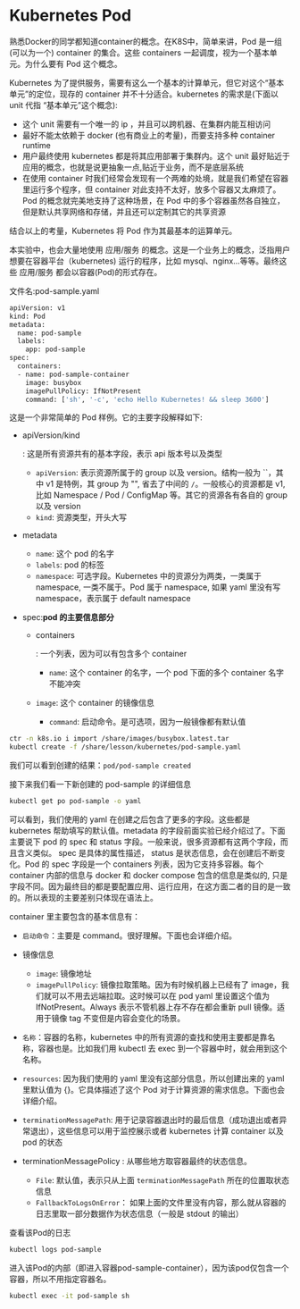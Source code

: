 # Kubernetes Pod

熟悉Docker的同学都知道container的概念。在K8S中，简单来讲，Pod 是一组(可以为一个) container 的集合。这些 containers 一起调度，视为一个基本单元。为什么要有 Pod 这个概念。

Kubernetes 为了提供服务，需要有这么一个基本的计算单元，但它对这个“基本单元”的定位，现存的 container 并不十分适合。kubernetes 的需求是(下面以 unit 代指 “基本单元”这个概念):

- 这个 unit 需要有一个唯一的 ip ，并且可以跨机器、在集群内能互相访问
- 最好不能太依赖于 docker (也有商业上的考量)，而要支持多种 container runtime
- 用户最终使用 kubernetes 都是将其应用部署于集群内。这个 unit 最好贴近于应用的概念，也就是说更抽象一点,贴近于业务，而不是底层系统
- 在使用 container 时我们经常会发现有一个两难的处境，就是我们希望在容器里运行多个程序，但 container 对此支持不太好，放多个容器又太麻烦了。Pod 的概念就完美地支持了这种场景，在 Pod 中的多个容器虽然各自独立，但是默认共享网络和存储，并且还可以定制其它的共享资源

结合以上的考量，Kubernetes 将 Pod 作为其最基本的运算单元。

本实验中，也会大量地使用 应用/服务 的概念。这是一个业务上的概念，泛指用户想要在容器平台（kubernetes) 运行的程序，比如 mysql、nginx...等等。最终这些 应用/服务 都会以容器(Pod)的形式存在。

文件名:pod-sample.yaml

```bash
apiVersion: v1
kind: Pod
metadata:
  name: pod-sample
  labels:
    app: pod-sample
spec:
  containers:
  - name: pod-sample-container
    image: busybox
    imagePullPolicy: IfNotPresent
    command: ['sh', '-c', 'echo Hello Kubernetes! && sleep 3600']
```

这是一个非常简单的 Pod 样例。它的主要字段解释如下:

- apiVersion/kind  

  : 这是所有资源共有的基本字段，表示 api 版本号以及类型

  - `apiVersion`: 表示资源所属于的 group 以及 version。结构一般为 ``，其中 v1 是特例，其 group 为 "", 省去了中间的 `/`。一般核心的资源都是 v1,比如 Namespace / Pod / ConfigMap 等。其它的资源各有各自的 group 以及 version
  - `kind`: 资源类型，开头大写

- metadata

  - `name`: 这个 pod 的名字
  - `labels`: pod 的标签
  - `namespace`: 可选字段。Kubernetes 中的资源分为两类，一类属于 namespace, 一类不属于。Pod 属于 namespace, 如果 yaml 里没有写 namespace，表示属于 default namespace

- spec:**pod 的主要信息部分**

  - containers

    : 一个列表，因为可以有包含多个 container

    - `name`: 这个 container 的名字，一个 pod 下面的多个 container 名字不能冲突
  - `image`: 这个 container 的镜像信息
    
    - `command`: 启动命令。是可选项，因为一般镜像都有默认值

```bash
ctr -n k8s.io i import /share/images/busybox.latest.tar
kubectl create -f /share/lesson/kubernetes/pod-sample.yaml
```

我们可以看到创建的结果：`pod/pod-sample created`

接下来我们看一下新创建的 pod-sample 的详细信息

```bash
kubectl get po pod-sample -o yaml
```

可以看到，我们使用的 yaml 在创建之后包含了更多的字段。这些都是 kubernetes 帮助填写的默认值。metadata 的字段前面实验已经介绍过了。下面主要说下 pod 的 spec 和 status 字段。一般来说，很多资源都有这两个字段，而且含义类似。 spec 是具体的属性描述， status 是状态信息，会在创建后不断变化。Pod 的 spec 字段是一个 containers 列表，因为它支持多容器。每个 container 内部的信息与 docker 和 docker compose 包含的信息是类似的, 只是字段不同。因为最终目的都是要配置应用、运行应用，在这方面二者的目的是一致的。所以表现的主要差别只体现在语法上。

container 里主要包含的基本信息有：

- `启动命令`：主要是 command。很好理解。下面也会详细介绍。

- 镜像信息
  - `image`: 镜像地址
  - `imagePullPolicy`: 镜像拉取策略。因为有时候机器上已经有了 image，我们就可以不用去远端拉取。这时候可以在 pod yaml 里设置这个值为 IfNotPresent。Always 表示不管机器上存不存在都会重新 pull 镜像。适用于镜像 tag 不变但是内容会变化的场景。

- `名称`：容器的名称，kubernetes 中的所有资源的查找和使用主要都是靠名称，容器也是。比如我们用 kubectl 去 exec 到一个容器中时，就会用到这个名称。

- `resources`: 因为我们使用的 yaml 里没有这部分信息，所以创建出来的 yaml 里默认值为 {}。它具体描述了这个 Pod 对于计算资源的需求信息。下面也会详细介绍。

- `terminationMessagePath`: 用于记录容器退出时的最后信息（成功退出或者异常退出），这些信息可以用于监控展示或者 kubernetes 计算 container 以及 pod 的状态

- terminationMessagePolicy
  : 从哪些地方取容器最终的状态信息。

  - `File`: 默认值，表示只从上面 `terminationMessagePath` 所在的位置取状态信息
  - `FallbackToLogsOnError`： 如果上面的文件里没有内容，那么就从容器的日志里取一部分数据作为状态信息（一般是 stdout 的输出）



查看该Pod的日志
```bash
kubectl logs pod-sample
```

进入该Pod的内部（即进入容器pod-sample-container），因为该pod仅包含一个容器，所以不用指定容器名。

```bash
kubectl exec -it pod-sample sh
```



